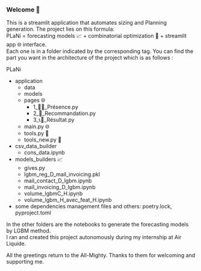 ### Welcome 👋
This is a streamlit application that automates sizing and Planning generation. The project lies on this formula:  
PLaNi = forecasting models 📈 + combinatorial optimization 🧮 + streamlit app 🌐 interface.   
Each one is in a folder indicated by the corresponding tag. You can find the part you want in the architecture of the project which is as follows :  

PLaNi  
- application  
  - data  
  - models  
  - pages 🌐  
    - 1_🙋‍♂️_Présence.py  
    - 2_🧮_Recommandation.py  
    - 3_📞📧_Résultat.py  
  - main.py 🌐 
  - tools.py 🧮  
  - tools_new.py 🧮  
- csv_data_builder  
  - cons_data.ipynb  
- models_builders 📈  
  - gives.py  
  - lgbm_reg_D_mail_invoicing.pkl  
  - mail_contact_D_lgbm.ipynb  
  - mail_invoicing_D_lgbm.ipynb  
  - volume_lgbmC_H.ipynb  
  - volume_lgbm_H_avec_feat_H.ipynb  
- some dependencies management files and others: poetry.lock, pyproject.toml  

In the other folders are the notebooks to generate the forecasting models by LGBM method.  
I ran and created this project autonomously during my internship at Air Liquide.   

All the greetings return to the All-Mighty. Thanks to them for welcoming and supporting me.  
